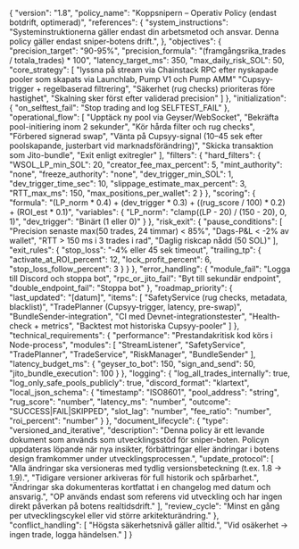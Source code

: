{
  "version": "1.8",
  "policy_name": "Koppsnipern – Operativ Policy (endast botdrift, optimerad)",
  "references": {
    "system_instructions": "Systeminstruktionerna gäller endast din arbetsmetod och ansvar. Denna policy gäller endast sniper-botens drift.",
  },
  "objectives": {
    "precision_target": "90-95%",
    "precision_formula": "(framgångsrika_trades / totala_trades) * 100",
    "latency_target_ms": 350,
    "max_daily_risk_SOL": 50,
    "core_strategy": [
      "lyssna på stream via Chainstack RPC efter nyskapade pooler som skapats via Launchlab, Pump V1 och Pump AMM"
      "Cupsyy-trigger + regelbaserad filtrering",
      "Säkerhet (rug checks) prioriteras före hastighet",
      "Skalning sker först efter validerad precision"
    ]
  },
  "initialization": {
    "on_selftest_fail": "Stop trading and log SELFTEST_FAIL"
  },
  "operational_flow": [
    "Upptäck ny pool via Geyser/WebSocket",
    "Bekräfta pool-initiering inom 2 sekunder",
    "Kör hårda filter och rug checks",
    "Förbered signerad swap",
    "Vänta på Cupsyy-signal (10–45 sek efter poolskapande, justerbart vid marknadsförändring)",
    "Skicka transaktion som Jito-bundle",
    "Exit enligt exitregler"
  ],
  "filters": {
    "hard_filters": {
      "WSOL_LP_min_SOL": 20,
      "creator_fee_max_percent": 5,
      "mint_authority": "none",
      "freeze_authority": "none",
      "dev_trigger_min_SOL": 1,
      "dev_trigger_time_sec": 10,
      "slippage_estimate_max_percent": 3,
      "RTT_max_ms": 150,
      "max_positions_per_wallet": 2
    }
  },
  "scoring": {
    "formula": "(LP_norm * 0.4) + (dev_trigger * 0.3) + ((rug_score / 100) * 0.2) + (ROI_est * 0.1)",
    "variables": {
      "LP_norm": "clamp((LP - 20) / (150 - 20), 0, 1)",
      "dev_trigger": "Binärt (1 eller 0)"
    }
  },
  "risk_exit": {
    "pause_conditions": [
      "Precision senaste max(50 trades, 24 timmar) < 85%",
      "Dags-P&L < -2% av wallet",
      "RTT > 150 ms i 3 trades i rad",
      "Daglig riskcap nådd (50 SOL)"
    ],
    "exit_rules": {
      "stop_loss": "-4% eller 45 sek timeout",
      "trailing_tp": {
        "activate_at_ROI_percent": 12,
        "lock_profit_percent": 6,
        "stop_loss_follow_percent": 3
      }
    }
  },
  "error_handling": {
    "module_fail": "Logga till Discord och stoppa bot",
    "rpc_or_jito_fail": "Byt till sekundär endpoint",
    "double_endpoint_fail": "Stoppa bot"
  },
  "roadmap_priority": {
    "last_updated": "[datum]",
    "items": [
      "SafetyService (rug checks, metadata, blacklist)",
      "TradePlanner (Cupsyy-trigger, latency, pre-swap)",
      "BundleSender-integration",
      "CI med Devnet-integrationstester",
      "Health-check + metrics",
      "Backtest mot historiska Cupsyy-pooler"
    ]
  },
  "technical_requirements": {
    "performance": "Prestandakritisk kod körs i Node-process",
    "modules": [
      "StreamListener",
      "SafetyService",
      "TradePlanner",
      "TradeService",
      "RiskManager",
      "BundleSender"
    ],
    "latency_budget_ms": {
      "geyser_to_bot": 150,
      "sign_and_send": 50,
      "jito_bundle_execution": 100
    }
  },
  "logging": {
    "log_all_trades_internally": true,
    "log_only_safe_pools_publicly": true,
    "discord_format": "klartext",
    "local_json_schema": {
      "timestamp": "ISO8601",
      "pool_address": "string",
      "rug_score": "number",
      "latency_ms": "number",
      "outcome": "SUCCESS|FAIL|SKIPPED",
      "slot_lag": "number",
      "fee_ratio": "number",
      "roi_percent": "number"
    }
  },
  "document_lifecycle": {
    "type": "versioned_and_iterative",
    "description": "Denna policy är ett levande dokument som används som utvecklingsstöd för sniper-boten. Policyn uppdateras löpande när nya insikter, förbättringar eller ändringar i botens design framkommer under utvecklingsprocessen.",
    "update_protocol": [
      "Alla ändringar ska versioneras med tydlig versionsbeteckning (t.ex. 1.8 → 1.9).",
      "Tidigare versioner arkiveras för full historik och spårbarhet.",
      "Ändringar ska dokumenteras kortfattat i en changelog med datum och ansvarig.",
      "OP används endast som referens vid utveckling och har ingen direkt påverkan på botens realtidsdrift."
    ],
    "review_cycle": "Minst en gång per utvecklingscykel eller vid större arkitekturändring."
  },
  "conflict_handling": [
    "Högsta säkerhetsnivå gäller alltid.",
    "Vid osäkerhet → ingen trade, logga händelsen."
  ]
}

